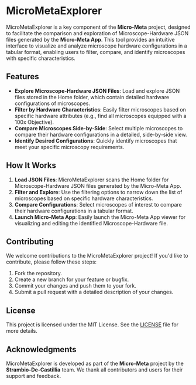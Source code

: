 # MicroMetaExplorer

MicroMetaExplorer is a key component of the **Micro-Meta** project, designed to facilitate the comparison and exploration of Microscope-Hardware JSON files generated by the **Micro-Meta App**. This tool provides an intuitive interface to visualize and analyze microscope hardware configurations in a tabular format, enabling users to filter, compare, and identify microscopes with specific characteristics.

## Features

- **Explore Microscope-Hardware JSON Files**: Load and explore JSON files stored in the Home folder, which contain detailed hardware configurations of microscopes.
- **Filter by Hardware Characteristics**: Easily filter microscopes based on specific hardware attributes (e.g., find all microscopes equipped with a 100x Objective).
- **Compare Microscopes Side-by-Side**: Select multiple microscopes to compare their hardware configurations in a detailed, side-by-side view.
- **Identify Desired Configurations**: Quickly identify microscopes that meet your specific microscopy requirements.


## How It Works

1. **Load JSON Files**: MicroMetaExplorer scans the Home folder for Microscope-Hardware JSON files generated by the Micro-Meta App.
2. **Filter and Explore**: Use the filtering options to narrow down the list of microscopes based on specific hardware characteristics.
3. **Compare Configurations**: Select microscopes of interest to compare their hardware configurations in a tabular format.
4. **Launch Micro-Meta App**: Easily launch the Micro-Meta App viewer for visualizing and editing the identified Microscope-Hardware file.

## Contributing

We welcome contributions to the MicroMetaExplorer project! If you'd like to contribute, please follow these steps:

1. Fork the repository.
2. Create a new branch for your feature or bugfix.
3. Commit your changes and push them to your fork.
4. Submit a pull request with a detailed description of your changes.

## License

This project is licensed under the MIT License. See the [LICENSE](LICENSE) file for more details.

## Acknowledgments

MicroMetaExplorer is developed as part of the **Micro-Meta** project by the **Strambio-De-Castillia** team. We thank all contributors and users for their support and feedback.


